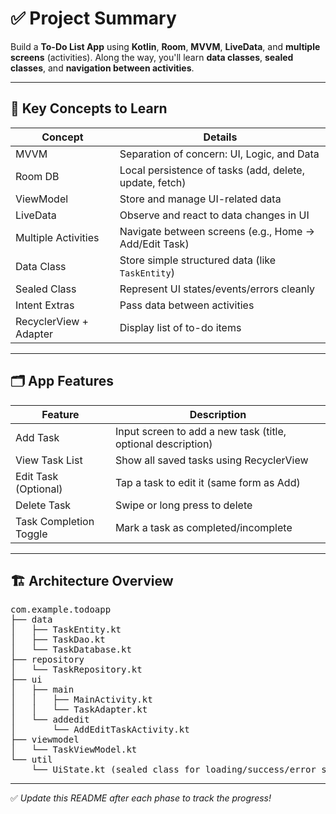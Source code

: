 # ✅ Project Summary

Build a **To-Do List App** using **Kotlin**, **Room**, **MVVM**, **LiveData**, and **multiple screens** (activities). Along the way, you'll learn **data classes**, **sealed classes**, and **navigation between activities**.

---

## 🧠 Key Concepts to Learn

| Concept               | Details                                                           |
|-----------------------|-------------------------------------------------------------------|
| MVVM                 | Separation of concern: UI, Logic, and Data                        |
| Room DB              | Local persistence of tasks (add, delete, update, fetch)           |
| ViewModel            | Store and manage UI-related data                                  |
| LiveData             | Observe and react to data changes in UI                           |
| Multiple Activities  | Navigate between screens (e.g., Home → Add/Edit Task)             |
| Data Class           | Store simple structured data (like `TaskEntity`)                  |
| Sealed Class         | Represent UI states/events/errors cleanly                         |
| Intent Extras        | Pass data between activities                                      |
| RecyclerView + Adapter | Display list of to-do items                                     |

---

## 🗂️ App Features

| Feature                | Description                                                    |
|------------------------|----------------------------------------------------------------|
| Add Task              | Input screen to add a new task (title, optional description)   |
| View Task List        | Show all saved tasks using RecyclerView                        |
| Edit Task (Optional)  | Tap a task to edit it (same form as Add)                       |
| Delete Task           | Swipe or long press to delete                                  |
| Task Completion Toggle| Mark a task as completed/incomplete                            |

---

## 🏗️ Architecture Overview

<pre>
com.example.todoapp
├── data
│   ├── TaskEntity.kt
│   ├── TaskDao.kt
│   └── TaskDatabase.kt
├── repository
│   └── TaskRepository.kt
├── ui
│   ├── main
│   │   ├── MainActivity.kt
│   │   └── TaskAdapter.kt
│   └── addedit
│       └── AddEditTaskActivity.kt
├── viewmodel
│   └── TaskViewModel.kt
└── util
    └── UiState.kt (sealed class for loading/success/error states)
</pre>

---

✅ _Update this README after each phase to track the progress!_
